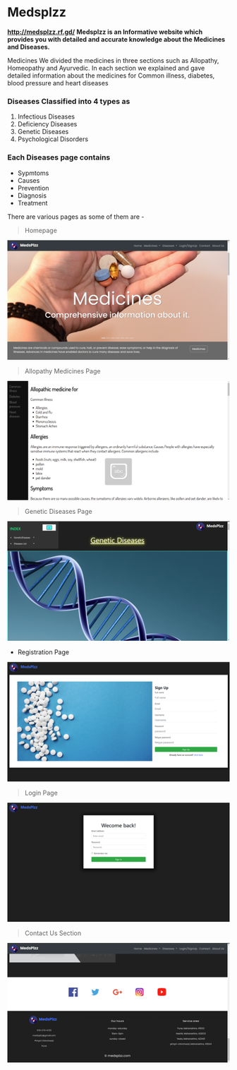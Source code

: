 # Medsplzz
**http://medsplzz.rf.gd/**
**Medsplzz is an Informative website which provides you with detailed and accurate knowledge about the Medicines and Diseases.**

Medicines
We divided the medicines in three sections such as Allopathy, Homeopathy
and Ayurvedic.
In each section we explained and gave detailed information about the
medicines for Common illness, diabetes, blood pressure and heart diseases

### Diseases Classified into 4 types as
1) Infectious Diseases
2) Deficiency Diseases
3) Genetic Diseases
4) Psychological Disorders

### Each Diseases page contains
- Sypmtoms
- Causes
- Prevention
- Diagnosis
- Treatment

There are various pages as some of them are - 

>Homepage

![This is an image](/screenshots/homepage.png)

>Allopathy Medicines Page


![This is an image](/screenshots/allopathy.png)


>Genetic Diseases Page

![This is an image](/screenshots/genetic-diseases.png)


- Registration Page

![This is an image](/screenshots/registration.png)


>Login Page 

![This is an image](/screenshots/login.png)


>Contact Us Section

![This is an image](/screenshots/contact.png)
